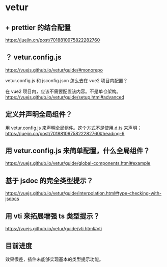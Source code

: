 # vetur

## + prettier 的结合配置

https://juejin.cn/post/7018810975822282760

## ？ vetur.config.js

https://vuejs.github.io/vetur/guide/#monorepo

vetur.config.js 和 jsconfig.json 怎么去在 vue2 项目内配置？

在 vue2 项目内，应该不需要配置该内容。不是单仓架构。
https://vuejs.github.io/vetur/guide/setup.html#advanced

## 定义并声明全局组件？

用 vetur.config.js 来声明全局组件。这个方式不是使用.d.ts 来声明；
https://juejin.cn/post/7018810975822282760#heading-6

## 用 vetur.config.js 来简单配置，什么全局组件？

https://vuejs.github.io/vetur/guide/global-components.html#example

## 基于 jsdoc 的完全类型提示？

https://vuejs.github.io/vetur/guide/interpolation.html#type-checking-with-jsdocs

## 用 vti 来拓展增强 ts 类型提示？

https://vuejs.github.io/vetur/guide/vti.html#vti

## 目前进度

效果很差，插件未能够实现基本的类型提示功能。
